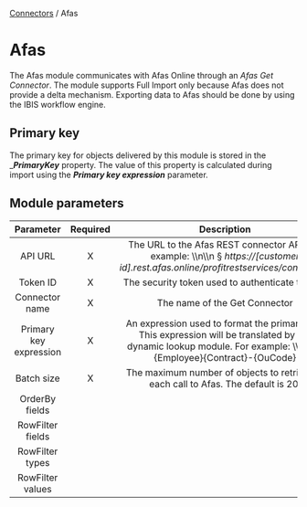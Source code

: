 <a href="javascript:void(0)" class="help-trigger"
data-helpkey="SysPage_Connector">Connectors</a> / Afas

# Afas

The Afas module communicates with Afas Online through an *Afas Get
Connector*. The module supports Full Import only because Afas does not
provide a delta mechanism. Exporting data to Afas should be done by
using the IBIS workflow engine.

## Primary key

The primary key for objects delivered by this module is stored in the
\_***PrimaryKey*** property. The value of this property is calculated
during import using the ***Primary key expression*** parameter.

## Module parameters

|        Parameter       | Required |                                                                             Description                                                                             |
|:----------------------:|:--------:|:-------------------------------------------------------------------------------------------------------------------------------------------------------------------:|
|         API URL        |     X    |                 The URL to the Afas REST connector API. For example:       \\\n\\\n §   _https://[customer id].rest.afas.online/profitrestservices/connectors_                 |
|        Token ID        |     X    |                                                           The security token used to authenticate to Afas                                                           |
|     Connector name     |     X    |                                                                    The name of the Get Connector                                                                    |
| Primary key expression |     X    | An expression used to format the primary key. This expression will be translated by the dynamic lookup module. For example:   \\\n\\\n     §   {Employee}{Contract}-{OuCode} |
|       Batch size       |     X    |                                          The maximum number of objects to retrieve in each call to Afas. The default is 20.                                         |
|     OrderBy fields     |          |                                                                                                                                                                     |
|    RowFilter fields    |          |                                                                                                                                                                     |
|     RowFilter types    |          |                                                                                                                                                                     |
|    RowFilter values    |          |                                                                                                                                                                     |

 
